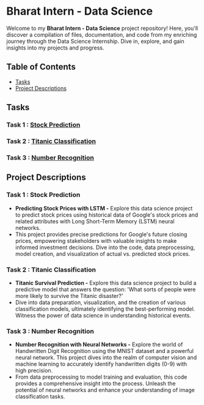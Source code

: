 # Bharat Intern - Data Science

Welcome to my **Bharat Intern - Data Science** project repository! Here, you'll discover a compilation of files, documentation, and code from my enriching journey through the Data Science Internship. Dive in, explore, and gain insights into my projects and progress.

## Table of Contents

- [Tasks](#tasks)
- [Project Descriptions](#project-descriptions)

## Tasks 

### Task 1 : [Stock Prediction](https://github.com/Manoradh03/Bharat-Intern---Data-Science/blob/main/Stock%20Prediction/Stock%20Prediction.ipynb)

### Task 2 : [Titanic Classification](https://github.com/Manoradh03/Bharat-Intern---Data-Science/blob/main/Titanic%20Classification/Titanic%20Classification.ipynb)

### Task 3 : [Number Recognition](https://github.com/Manoradh03/Bharat-Intern---Data-Science/blob/main/Number%20Recognition/Number%20Recognition.ipynb)

## Project Descriptions

### Task 1 : Stock Prediction
- **Predicting Stock Prices with LSTM -** Explore this data science project to predict stock prices using historical data of Google's stock prices and related attributes with Long Short-Term Memory (LSTM) neural networks.
- This project provides precise predictions for Google's future closing prices, empowering stakeholders with valuable insights to make informed investment decisions. Dive into the code, data preprocessing, model creation, and visualization of actual vs. predicted stock prices.

### Task 2 : Titanic Classification 
- **Titanic Survival Prediction -** Explore this data science project to build a predictive model that answers the question: 'What sorts of people were more likely to survive the Titanic disaster?'
- Dive into data preparation, visualization, and the creation of various classification models, ultimately identifying the best-performing model. Witness the power of data science in understanding historical events.

### Task 3 : Number Recognition
- **Number Recognition with Neural Networks -** Explore the world of Handwritten Digit Recognition using the MNIST dataset and a powerful neural network. This project dives into the realm of computer vision and machine learning to accurately identify handwritten digits (0-9) with high precision.
- From data preprocessing to model training and evaluation, this code provides a comprehensive insight into the process. Unleash the potential of neural networks and enhance your understanding of image classification tasks.


